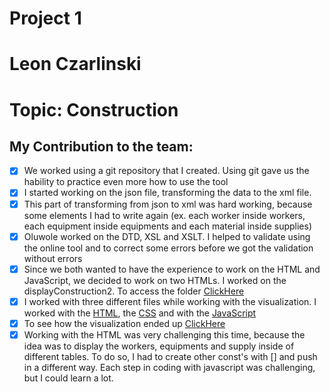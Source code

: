 # Project 1
# Leon Czarlinski
# Topic: Construction

## My Contribution to the team:
- [X] We worked using a git repository that I created. Using git gave us the hability to practice even more how to use the tool
- [X] I started working on the json file, transforming the data to the xml file.
- [X] This part of transforming from json to xml was hard working, because some elements I had to write again (ex. each worker inside workers, each equipment inside equipments and each material inside supplies)
- [X] Oluwole worked on the DTD, XSL and XSLT. I helped to validate using the online tool and to correct some errors before we got the validation without errors
- [X] Since we both wanted to have the experience to work on the HTML and JavaScript, we decided to work on two HTMLs. I worked on the displayConstruction2. To access the folder [ClickHere](/displayConstruction2/)
- [X] I worked with three different files while working with the visualization. I worked with the [HTML](/displayConstruction2/displayConstruction2.html), the [CSS](/displayConstruction2/style.css) and with the [JavaScript](/displayConstruction2/script.js)
- [X] To see how the visualization ended up [ClickHere](displayConstruction2.png)
- [X] Working with the HTML was very challenging this time, because the idea was to display the workers, equipments and supply inside of different tables. To do so, I had to create other const's with [] and push in a different way. Each step in coding with javascript was challenging, but I could learn a lot. 
